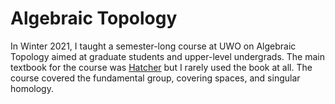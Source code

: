# Algebraic Topology

In Winter 2021, I taught a semester-long course at UWO on Algebraic Topology aimed at graduate students and upper-level undergrads.
The main textbook for the course was [Hatcher](http://pi.math.cornell.edu/~hatcher/AT/ATpage.html) but I rarely used the book at all.
The course covered the fundamental group, covering spaces, and singular homology.
